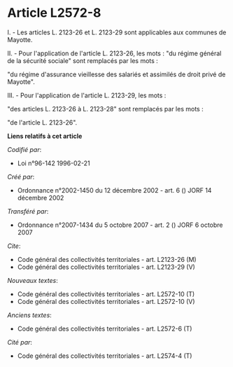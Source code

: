 # Article L2572-8

I. - Les articles L. 2123-26 et L. 2123-29 sont applicables aux communes de Mayotte.

II. - Pour l'application de l'article L. 2123-26, les mots : "du régime général de la sécurité sociale" sont remplacés par
les mots :

"du régime d'assurance vieillesse des salariés et assimilés de droit privé de Mayotte".

III. - Pour l'application de l'article L. 2123-29, les mots :

"des articles L. 2123-26 à L. 2123-28" sont remplacés par les mots :

"de l'article L. 2123-26".

**Liens relatifs à cet article**

_Codifié par_:

  - Loi n°96-142 1996-02-21

_Créé par_:

  - Ordonnance n°2002-1450 du 12 décembre 2002 - art. 6 () JORF 14 décembre 2002

_Transféré par_:

  - Ordonnance n°2007-1434 du 5 octobre 2007 - art. 2 () JORF 6 octobre 2007

_Cite_:

  - Code général des collectivités territoriales - art. L2123-26 (M)
  - Code général des collectivités territoriales - art. L2123-29 (V)

_Nouveaux textes_:

  - Code général des collectivités territoriales - art. L2572-10 (T)
  - Code général des collectivités territoriales - art. L2572-10 (V)

_Anciens textes_:

  - Code général des collectivités territoriales - art. L2572-6 (T)

_Cité par_:

  - Code général des collectivités territoriales - art. L2574-4 (T)
